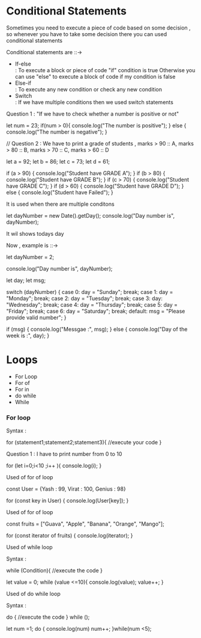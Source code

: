 <h1>Conditional Statements </h1>

Sometimes you need to execute a piece of code based on some decision , so whenever you have to take some decision there you can used conditional statements

Conditional statements are ::->

<ul>
<li>If-else</li> : 
  To execute a block or piece of code "if" condition is true Otherwise you can use "else" to execute a block of code if my condition is false

<li>Else-if</li> : 
  To execute any new condition or check any new condition

<li>Switch</li> :
  If we have multiple conditions then we used switch statements
</ul>

Question 1 :
"If we have to check whether a number is positive or not"

let num = 23;
if(num > 0){
console.log("The number is positive");
}
else {
console.log("The number is negative");
}

// Question 2 : We have to print a grade of students , marks > 90 :: A, marks > 80 :: B, marks > 70 :: C, marks > 60 :: D

let a = 92;
let b = 86;
let c = 73;
let d = 61;

if (a > 90) {
console.log("Student have GRADE A");
}
if (b > 80) {
console.log("Student have GRADE B");
}
if (c > 70) {
console.log("Student have GRADE C");
}
if (d > 60) {
console.log("Student have GRADE D");
}
else {
console.log("Student have Failed");
}

It is used when there are multiple conditons

let dayNumber = new Date().getDay();
console.log("Day number is", dayNumber);

It wil shows todays day

Now , example is ::->

let dayNumber = 2;

console.log("Day number is", dayNumber);

let day;
let msg;

switch (dayNumber) {
case 0:
day = "Sunday";
break;
case 1:
day = "Monday";
break;
case 2:
day = "Tuesday";
break;
case 3:
day: "Wednesday";
break;
case 4:
day = "Thursday";
break;
case 5:
day = "Friday";
break;
case 6:
day = "Saturday";
break;
default:
msg = "Please provide valid number";
}

if (msg) {
console.log("Messgae :", msg);
} else {
console.log("Day of the week is :", day);
}

<h1>Loops</h1>

<ul>
<li> For Loop</li>
<li> For of</li>
<li> For in</li>
<li> do while</li>
<li> While</li>
</ul>

<h3> For loop</h3>
Syntax :

for (statement1;statement2;statement3){
//execute your code
}

Question 1 : I have to print number from 0 to 10

for (let i=0;i<10 ;i++ ){
console.log(i);
}

Used of for of loop

const User = {Yash : 99, Virat : 100, Genius : 98}

for (const key in User) {
console.log(User[key]);
}

Used of for of loop

const fruits = ["Guava", "Apple", "Banana", "Orange", "Mango"];

for (const iterator of fruits) {
console.log(iterator);
}

Used of while loop

Syntax :

while (Condition){
//execute the code
}

let value = 0;
while (value <=10){
console.log(value);
value++;
}

Used of do while loop

Syntax :

do {
//execute the code
}
while ();

let num =1;
do {
console.log(num)
num++;
}while(num <5);
